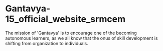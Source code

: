 # Gantavya-15_official_website_srmcem
The mission of 'Gantavya' is to encourage one of the becoming autonomous learners, as we all know that the onus of skill development is shifting from organization to individuals.
